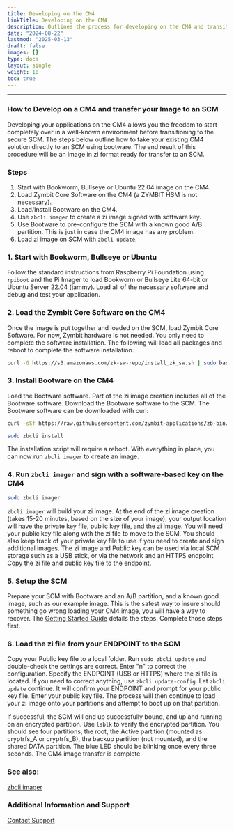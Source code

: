 ```yaml
---
title: Developing on the CM4
linkTitle: Developing on the CM4
description: Outlines the process for developing on the CM4 and transitioning to the secure SCM
date: "2024-08-22"
lastmod: "2025-03-13"
draft: false
images: []
type: docs
layout: single
weight: 10
toc: true
---
```


-----

### How to Develop on a CM4 and transfer your Image to an SCM

Developing your applications on the CM4 allows you the freedom to start completely over in a well-known environment before transitioning to the secure SCM. The steps below outline how to take your existing CM4 solution directly to an SCM using bootware. The end result of this procedure will be an image in zi format ready for transfer to an SCM.

### Steps
1. Start with Bookworm, Bullseye or Ubuntu 22.04 image on the CM4.
2. Load Zymbit Core Software on the CM4 (a ZYMBIT HSM is not necessary).
3. Load/Install Bootware on the CM4.
4. Use `zbcli imager` to create a zi image signed with software key.
5. Use Bootware to pre-configure the SCM with a known good A/B partition. This is just in case the CM4 image has any problem.
6. Load zi image on SCM with `zbcli update`.

### 1. Start with Bookworm, Bullseye or Ubuntu

Follow the standard instructions from Raspberry Pi Foundation using `rpiboot` and the Pi Imager to load Bookworm or Bullseye Lite 64-bit or Ubuntu Server 22.04 (jammy). Load all of the necessary software and debug and test your application.

### 2. Load the Zymbit Core Software on the CM4

Once the image is put together and loaded on the SCM, load Zymbit Core Software. For now, Zymbit hardware is not needed. You only need to complete the software installation. The following will load all packages and reboot to complete the software installation.

```bash
curl -G https://s3.amazonaws.com/zk-sw-repo/install_zk_sw.sh | sudo bash
```

### 3. Install Bootware on the CM4

Load the Bootware software. Part of the zi image creation includes all of the Bootware software. Download the Bootware software to the SCM. The Bootware software can be downloaded with curl:

```bash
curl -sSf https://raw.githubusercontent.com/zymbit-applications/zb-bin/main/install.sh | sudo bash
```

```bash
sudo zbcli install
```

The installation script will require a reboot. With everything in place, you can now run `zbcli imager` to create an image.

### 4. Run `zbcli imager` and sign with a software-based key on the CM4

```bash
sudo zbcli imager
```

`zbcli imager` will build your zi image. At the end of the zi image creation (takes 15-20 minutes, based on the size of your image), your output location will have the private key file, public key file, and the zi image. You will need your public key file along with the zi file to move to the SCM. You should also keep track of your private key file to use if you need to create and sign additional images. The zi image and Public key can be used via local SCM storage such as a USB stick, or via the network and an HTTPS endpoint. Copy the zi file and public key file to the endpoint.

### 5. Setup the SCM

Prepare your SCM with Bootware and an A/B partition, and a known good image, such as our example image. This is the safest way to insure should something go wrong loading your CM4 image, you will have a way to recover. The [Getting Started Guide](../../getting-started/) details the steps. Complete those steps first.

### 6. Load the zi file from your ENDPOINT to the SCM

Copy your Public key file to a local folder. Run `sudo zbcli update` and double-check the settings are correct. Enter "n" to correct the configuration. Specify the ENDPOINT (USB or HTTPS) where the zi file is located. If you need to correct anything, use `zbcli update-config`. Let `zbcli update` continue. It will confirm your ENDPOINT and prompt for your public key file. Enter your public key file. The process will then continue to load your zi image onto your partitions and attempt to boot up on that partition.

If successful, the SCM will end up successfully bound, and up and running on an encrypted partition. Use `lsblk` to verify the encrypted partition. You should see four partitions, the root, the Active partition (mounted as cryptrfs_A or cryptrfs_B), the backup partition (not mounted), and the shared DATA partition. The blue LED should be blinking once every three seconds. The CM4 image transfer is complete.


### See also:

[zbcli imager](../../zbcli/imager)


### Additional Information and Support

[Contact Support](mailto:support@zymbit.com)

